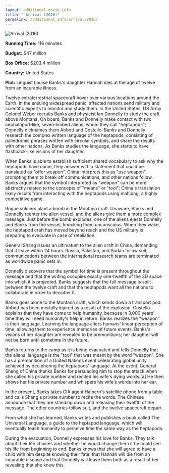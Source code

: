 ```yaml
---
layout: additional_movie_info
title: " Arrival (2016)"
permalink: /additional_info/arrival-2016/
---
```


![ Arrival (2016)](https://upload.wikimedia.org/wikipedia/en/d/df/Arrival%2C_Movie_Poster.jpg)

**Running Time:** 116 minutes

**Budget:** $47 million

**Box Office:** $203.4 million

**Country:** United States

**Plot:** Linguist Louise Banks's daughter Hannah dies at the age of twelve from an incurable illness.

Twelve extraterrestrial spacecraft hover over various locations around the Earth. In the ensuing widespread panic, affected nations send military and scientific experts to monitor and study them.  In the United States, US Army Colonel Weber recruits Banks and physicist Ian Donnelly to study the craft above Montana. On board, Banks and Donnelly make contact with two cephalopod-like, seven-limbed aliens, whom they call "heptapods"; Donnelly nicknames them Abbott and Costello. Banks and Donnelly research the complex written language of the heptapods, consisting of palindromic phrases written with circular symbols, and share the results with other nations. As Banks studies the language, she starts to have flashback-like visions of her daughter.

When Banks is able to establish sufficient shared vocabulary to ask why the heptapods have come, they answer with a statement that could be translated as "offer weapon". China interprets this as "use weapon", prompting them to break off communications, and other nations follow. Banks argues that the symbol interpreted as "weapon" can be more abstractly related to the concepts of "means" or "tool"; China's translation likely results from interacting with the heptapods using mahjong, a highly competitive game.

Rogue soldiers plant a bomb in the Montana craft. Unaware, Banks and Donnelly reenter the alien vessel, and the aliens give them a more complex message. Just before the bomb explodes, one of the aliens ejects Donnelly and Banks from the vessel, knocking them unconscious. When they wake, the heptapod craft has moved beyond reach and the US military is preparing to evacuate in case of retaliation.

General Shang issues an ultimatum to the alien craft in China, demanding that it leave within 24 hours. Russia, Pakistan, and Sudan follow suit; communications between the international research teams are terminated as worldwide panic sets in.

Donnelly discovers that the symbol for time is present throughout the message and that the writing occupies exactly one-twelfth of the 3D space into which it is projected. Banks suggests that the full message is split between the twelve craft and that the heptapods want all the nations to collaborate in order to decipher it.

Banks goes alone to the Montana craft, which sends down a transport pod. Abbott has been mortally injured as a result of the explosion. Costello explains that they have come to help humanity, because in 3,000 years' time they will need humanity's help in return. Banks realizes the "weapon" is their language. Learning the language alters humans' linear perception of time, allowing them to experience memories of future events. Banks's visions of her daughter are revealed to be premonitions; her daughter will not be born until sometime in the future.

Banks returns to the camp as it is being evacuated and tells Donnelly that the aliens' language is the "tool" that was meant by the word "weapon". She has a premonition of a United Nations event celebrating global unity achieved by deciphering the heptapods' language. At the event, General Shang of China thanks Banks for persuading him to stop the attack when she called his private number and recited his wife's dying words.[a] He then shows her his private number and whispers his wife's words into her ear.

In the present, Banks takes CIA agent Halpern's satellite phone from a table and calls Shang's private number to recite the words. The Chinese announce that they are standing down and releasing their twelfth of the message. The other countries follow suit, and the twelve spacecraft depart.

From what she has learned, Banks writes and publishes a book called The Universal Language, a guide to the heptapod language, which will eventually teach humanity to perceive time the same way as the heptapods.

During the evacuation, Donnelly expresses his love for Banks. They talk about their life choices and whether he would change them if he could see his life from beginning to end. Banks knows that she will agree to have a child with him despite knowing their fate: that Hannah will die from an incurable disease and that Donnelly will leave them both as a result of her revealing that she knew this.